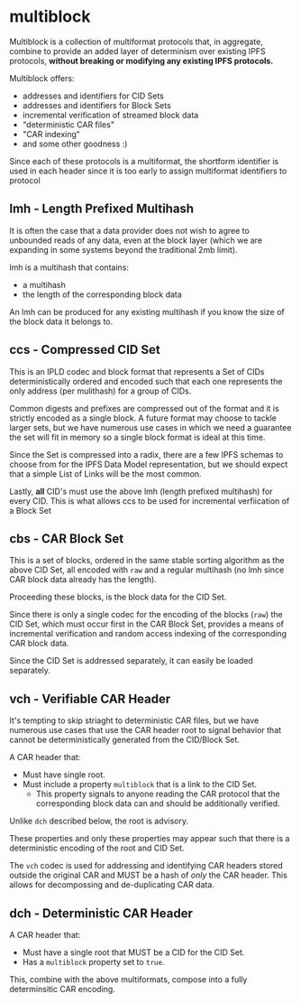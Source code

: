 # multiblock

Multiblock is a collection of multiformat protocols that,
in aggregate, combine to provide an added layer of determinism
over existing IPFS protocols, **without breaking or modifying
any existing IPFS protocols.**

Multiblock offers:
* addresses and identifiers for CID Sets
* addresses and identifiers for Block Sets
* incremental verification of streamed block data
* "deterministic CAR files"
* "CAR indexing"
* and some other goodness :)

Since each of these protocols is a multiformat, the shortform identifier
is used in each header since it is too early to assign multiformat
identifiers to protocol

## lmh - Length Prefixed Multihash

It is often the case that a data provider does not wish to agree to
unbounded reads of any data, even at the block layer (which we are
expanding in some systems beyond the traditional 2mb limit).

lmh is a multihash that contains:
* a multihash
* the length of the corresponding block data

An lmh can be produced for any existing multihash if you know the
size of the block data it belongs to.

## ccs - Compressed CID Set

This is an IPLD codec and block format that represents a Set
of CIDs deterministically ordered and encoded such that each
one represents the only address (per mulithash) for a
group of CIDs.

Common digests and prefixes are compressed out of the format
and it is strictly encoded as a single block. A future format
may choose to tackle larger sets, but we have numerous use
cases in which we need a guarantee the set will fit in memory
so a single block format is ideal at this time.

Since the Set is compressed into a radix, there are a few
IPFS schemas to choose from for the IPFS Data Model representation,
but we should expect that a simple List of Links will be
the most common.

Lastly, **all** CID's must use the above lmh (length prefixed multihash)
for every CID. This is what allows ccs to be used for
incremental verfiication of a Block Set

## cbs - CAR Block Set

This is a set of blocks, ordered in the same stable sorting algorithm
as the above CID Set, all encoded with `raw` and a regular
multihash (no lmh since CAR block data already has the length).

Proceeding these blocks, is the block data for the CID Set.

Since there is only a single codec for the encoding of the blocks (`raw`)
the CID Set, which must occur first in the CAR Block Set,
provides a means of incremental verification and random access
indexing of the corresponding CAR block data.

Since the CID Set is addressed separately, it can easily be loaded
separately.

## vch - Verifiable CAR Header

It's tempting to skip striaght to deterministic CAR files, but we
have numerous use cases that use the CAR header root to signal
behavior that cannot be deterministically generated from the CID/Block Set.

A CAR header that:
* Must have single root.
* Must include a property `multiblock` that is a link to the CID Set.
  * This property signals to anyone reading the CAR protocol
    that the corresponding block data can and should be additionally
    verified.

Unlike `dch` described below, the root is advisory.

These properties and only these properties may appear such that there
is a deterministic encoding of the root and CID Set.

The `vch` codec is used for addressing and identifying CAR headers
stored outside the original CAR and MUST be a hash of *only* the CAR
header. This allows for decompossing and de-duplicating CAR data.

## dch - Deterministic CAR Header

A CAR header that:
* Must have a single root that MUST be a CID for the CID Set.
* Has a `multiblock` property set to `true`.

This, combine with the above multiformats, compose into a
fully determinsitic CAR encoding.


